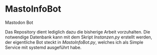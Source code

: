# MastoInfoBot
Mastodon Bot

Das Repository dient lediglich dazu die bisherige Arbeit vorzuhalten. Die notwendige Datenbank kann mit dem Skript *Instanzen.py* erstellt werden, der eigentliche Bot steckt in *MastoInfoBot.py*, welches ich als Simple Service mit systemd ausgeführt habe.
